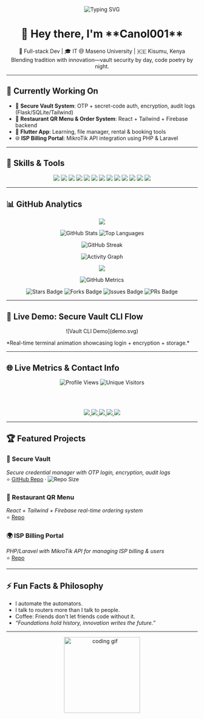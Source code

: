 <!-- Animated SVG header (typewriter effect) -->
<p align="center">
  <img src="https://readme-typing-svg.herokuapp.com?font=Courier+Prime&size=28&duration=4000&pause=1000&color=00FFB9&center=true&vCenter=true&width=650&lines=Hey!+I'm+Canol+aka+Venom+%F0%9F%91%BD;3rd+Year+IT+Student+%7C+Maseno+University;Builder+of+Systems,+Apps+%26+Websites+Models;PHP+%7C+MySQL+%7C+JavaScript+%7C+Node.js+%7C+Flask;Welcome+to+My+'own'+Code+World+%F0%9F%8D%95%F0%9F%A5%97" alt="Typing SVG" />
</p>



<h1 align="center">👋 Hey there, I'm **Canol001**</h1>
<p align="center">
  🧠 Full-stack Dev | 🎓 IT @ Maseno University | 🇰🇪 Kisumu, Kenya  
  <br>
  Blending tradition with innovation—vault security by day, code poetry by night.
</p>

---

## 🚀 Currently Working On
- 🔐 **Secure Vault System**: OTP + secret-code auth, encryption, audit logs (Flask/SQLite/Tailwind)  
- 🧾 **Restaurant QR Menu & Order System**: React + Tailwind + Firebase backend  
- 📱 **Flutter App**: Learning, file manager, rental & booking tools  
- 🌐 **ISP Billing Portal**: MikroTik API integration using PHP & Laravel

---

## 🧰 Skills & Tools

<div align="center">
  <img src="https://img.shields.io/badge/-HTML5-E34F26?logo=html5&style=for-the-badge" />
  <img src="https://img.shields.io/badge/-Tailwind-06B6D4?logo=tailwindcss&style=for-the-badge" />
  <img src="https://img.shields.io/badge/-JavaScript-F7DF1E?logo=javascript&style=for-the-badge" />
  <img src="https://img.shields.io/badge/-React-61DAFB?logo=react&style=for-the-badge" />
  <img src="https://img.shields.io/badge/-PHP-777BB4?logo=php&style=for-the-badge" />
  <img src="https://img.shields.io/badge/-Laravel-FF2D20?logo=laravel&style=for-the-badge" />
  <img src="https://img.shields.io/badge/-Node.js-339933?logo=node.js&style=for-the-badge" />
  <img src="https://img.shields.io/badge/-Express-000000?logo=express&style=for-the-badge" />
  <img src="https://img.shields.io/badge/-Python-3776AB?logo=python&style=for-the-badge" />
  <img src="https://img.shields.io/badge/-Flask-000000?logo=flask&style=for-the-badge" />
  <img src="https://img.shields.io/badge/-SQLite-003B57?logo=sqlite&style=for-the-badge" />
  <img src="https://img.shields.io/badge/-MySQL-4479A1?logo=mysql&style=for-the-badge" />
  <img src="https://img.shields.io/badge/-Flutter-02569B?logo=flutter&style=for-the-badge" />
</div>

---

## 📊 GitHub Analytics

<!-- GitHub Trophies -->
<p align="center">
  <img src="https://github-profile-trophy.vercel.app/?username=Canol001&theme=algolia&no-frame=true&title=Stars,Followers,Commits,Repositories,Issues,PullRequest" />
</p>

<!-- GitHub Stats + Languages -->
<p align="center">
  <img src="https://github-readme-stats.vercel.app/api?username=Canol001&show_icons=true&theme=tokyonight&hide_border=true" alt="GitHub Stats" />
  <img src="https://github-readme-stats.vercel.app/api/top-langs/?username=Canol001&layout=compact&theme=tokyonight&hide_border=true" alt="Top Languages" />
</p>

<!-- GitHub Streak Stats -->
<p align="center">
  <img src="https://streak-stats.demolab.com?user=Canol001&theme=tokyonight&hide_border=true" alt="GitHub Streak" />
</p>

<!-- GitHub Contribution Activity Graph -->
<p align="center">
  <img src="https://github-readme-activity-graph.vercel.app/graph?username=Canol001&theme=github-dark&hide_border=true" alt="Activity Graph" />
</p>

<!-- GitHub Contribution Snake Animation -->
<p align="center">
  <img src="https://raw.githubusercontent.com/Canol001/Canol001/output/github-contribution-grid-snake.svg" />
</p>


<!-- GitHub Metrics Dashboard -->
<p align="center">
  <img src="https://raw.githubusercontent.com/Canol001/Canol001/main/github-metrics.svg" alt="GitHub Metrics" />
</p>

<!-- Optional: WakaTime Weekly Code Stats -->
<!-- 
<p align="center">
  <img src="https://github-readme-stats.vercel.app/api/wakatime?username=yourWakaTimeUsername&theme=tokyonight&hide_border=true" alt="WakaTime Stats" />
</p> 
-->

<!-- Repo-specific Badges -->
<p align="center">
  <img src="https://img.shields.io/github/stars/Canol001/secure-vault?style=flat-square" alt="Stars Badge" />
  <img src="https://img.shields.io/github/forks/Canol001/secure-vault?style=flat-square" alt="Forks Badge" />
  <img src="https://img.shields.io/github/issues/Canol001/secure-vault?style=flat-square" alt="Issues Badge" />
  <img src="https://img.shields.io/github/issues-pr/Canol001/secure-vault?style=flat-square" alt="PRs Badge" />
</p>


---

## 🧪 Live Demo: Secure Vault CLI Flow

<p align="center">
  ![Vault CLI Demo](demo.svg)
</p>
*Real-time terminal animation showcasing login + encryption + storage.*

---

## 🌐 Live Metrics & Contact Info

<div align="center">

  <!-- Profile Views -->
  <img src="https://komarev.com/ghpvc/?username=Canol001&style=for-the-badge" alt="Profile Views" />
  <img src="https://visitor-badge.glitch.me/badge?page_id=Canol001&style=for-the-badge" alt="Unique Visitors" />

  <br /><br />

  <!-- Contact Links -->
  <a href="mailto:your.email@example.com">
    <img src="https://img.shields.io/badge/Email-D14836?logo=gmail&logoColor=white&style=for-the-badge" />
  </a>
  <a href="https://linkedin.com/in/yourprofile">
    <img src="https://img.shields.io/badge/LinkedIn-0077B5?logo=linkedin&logoColor=white&style=for-the-badge" />
  </a>
  <a href="https://x.com/yourhandle">
    <img src="https://img.shields.io/badge/Twitter-1DA1F2?logo=twitter&logoColor=white&style=for-the-badge" />
  </a>
  <a href="https://yourportfolio.com">
    <img src="https://img.shields.io/badge/Portfolio-000000?logo=internet-archive&logoColor=white&style=for-the-badge" />
  </a>
  <a href="https://yourblog.com/rss">
    <img src="https://img.shields.io/badge/Blog-RSS-orange?logo=rss&logoColor=white&style=for-the-badge" />
  </a>

</div>


---

## 🏆 Featured Projects

### 🔐 Secure Vault  
*Secure credential manager with OTP login, encryption, audit logs*  
⭐ [GitHub Repo](https://github.com/Canol001/secure-vault) · ![Repo Size](https://img.shields.io/github/languages/code-size/Canol001/secure-vault)

### 🍣 Restaurant QR Menu  
*React + Tailwind + Firebase real-time ordering system*  
⭐ [Repo](https://github.com/Canol001/restaurant-qr-menu)

### 🌍 ISP Billing Portal  
*PHP/Laravel with MikroTik API for managing ISP billing & users*  
⭐ [Repo](https://github.com/Canol001/isp-billing-portal)

---

## ⚡ Fun Facts & Philosophy

- I automate the automators.
- I talk to routers more than I talk to people.
- Coffee: Friends don't let friends code without it.
- *“Foundations hold history, innovation writes the future.”*

---

<p align="center">
  <img src="https://media.giphy.com/media/qgQUggAC3Pfv687qPC/giphy.gif" width="200" alt="coding gif"/>
</p>
